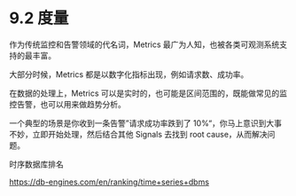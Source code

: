 # 9.2 度量

作为传统监控和告警领域的代名词，Metrics 最广为人知，也被各类可观测系统支持的最丰富。

大部分时候，Metrics 都是以数字化指标出现，例如请求数、成功率。

在数据的处理上，Metrics 可以是实时的，也可能是区间范围的，既能做常见的监控告警，也可以用来做趋势分析。

一个典型的场景是你收到一条告警”请求成功率跌到了 10%“，你马上意识到大事不妙，立即开始处理，然后结合其他 Signals 去找到 root cause，从而解决问题。


时序数据库排名

https://db-engines.com/en/ranking/time+series+dbms